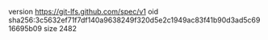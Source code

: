 version https://git-lfs.github.com/spec/v1
oid sha256:3c5632ef71f7df140a9638249f320d5e2c1949ac83f41b90d3ad5c6916695b09
size 2482
